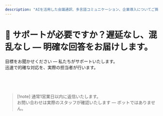 ```yaml
---
description: "AIを活用した会議通訳、多言語コミュニケーション、企業導入についてご質問がありますか？迅速で、人間味のある、明確なサポートを提供いたします。"
---
```


# 💬 サポートが必要ですか？遅延なし、混乱なし — 明確な回答をお届けします。

目標をお聞かせください — 私たちがサポートいたします。  
迅速で的確な対応を、実際の担当者が行います。

<br>

<ContactFormModalNav   
  formStyle="margin: 1rem auto;"  
  categoryLabel="本日InterMindにご興味を持たれた理由をお聞かせください"  
  categoryPlaceholderText="主な理由をお選びください…"  
  messageLabel="詳細をお聞かせください（任意）"  
  messagePlaceholderText="目標、状況、技術的な詳細など、共有したい情報をご記入ください。"  
  buttonText="専門家のサポートを受ける"  
  :services="[
    'InterMindを自分の言語で試してみたい', 
    'デモを見てみたい',
    '技術的な問題を報告したい',
    'パートナーシップに興味がある',
    'その他'
  ]" />

<br>

> [!note] 通常1営業日以内に返信いたします。  
> お問い合わせは実際のスタッフが確認いたします — ボットではありません。

